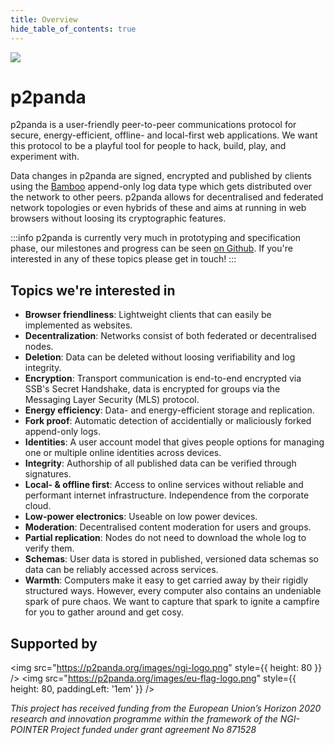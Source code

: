 ```yaml
---
title: Overview
hide_table_of_contents: true
---
```


<div className="img-landing">
  <img src="/handbook/img/panda2by2.png" role="decoration" />
  <h1>p2panda</h1>
</div>

p2panda is a user-friendly peer-to-peer communications protocol for secure, energy-efficient, offline- and local-first web applications. We want this protocol to be a playful tool for people to hack, build, play, and experiment with.

Data changes in p2panda are signed, encrypted and published by clients using the [Bamboo](https://github.com/AljoschaMeyer/bamboo) append-only log data type which gets distributed over the network to other peers. p2panda allows for decentralised and federated network topologies or even hybrids of these and aims at running in web browsers without loosing its cryptographic features.

:::info
p2panda is currently very much in prototyping and specification phase, our milestones and progress can be seen [on Github](https://github.com/p2panda/handbook#milestones). If you're interested in any of these topics please get in touch!
:::

## Topics we're interested in

- **Browser friendliness**: Lightweight clients that can easily be implemented as websites.
- **Decentralization**: Networks consist of both federated or decentralised nodes.
- **Deletion**: Data can be deleted without loosing verifiability and log integrity.
- **Encryption**: Transport communication is end-to-end encrypted via SSB's Secret Handshake, data is encrypted for groups via the Messaging Layer Security (MLS) protocol.
- **Energy efficiency**: Data- and energy-efficient storage and replication.
- **Fork proof**: Automatic detection of accidentially or maliciously forked append-only logs.
- **Identities**: A user account model that gives people options for managing one or multiple online identities across devices.
- **Integrity**: Authorship of all published data can be verified through signatures.
- **Local- & offline first**: Access to online services without reliable and performant internet infrastructure. Independence from the corporate cloud.
- **Low-power electronics**: Useable on low power devices.
- **Moderation**: Decentralised content moderation for users and groups.
- **Partial replication**: Nodes do not need to download the whole log to verify them.
- **Schemas**: User data is stored in published, versioned data schemas so data can be reliably accessed across services.
- **Warmth**: Computers make it easy to get carried away by their rigidly structured ways. However, every computer also contains an undeniable spark of pure chaos. We want to capture that spark to ignite a campfire for you to gather around and get cosy.

## Supported by

<img src="https://p2panda.org/images/ngi-logo.png" style={{ height: 80 }} />
<img src="https://p2panda.org/images/eu-flag-logo.png" style={{ height: 80, paddingLeft: '1em' }} />

_This project has received funding from the European Union’s Horizon 2020 research and innovation programme within the framework of the NGI-POINTER Project funded under grant agreement No 871528_
